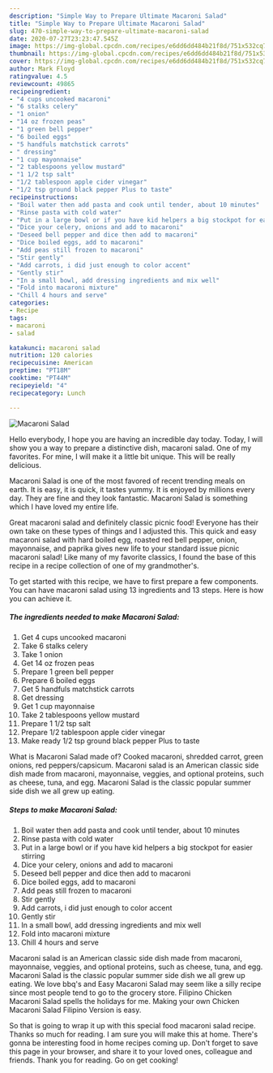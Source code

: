 ```yaml
---
description: "Simple Way to Prepare Ultimate Macaroni Salad"
title: "Simple Way to Prepare Ultimate Macaroni Salad"
slug: 470-simple-way-to-prepare-ultimate-macaroni-salad
date: 2020-07-27T23:23:47.545Z
image: https://img-global.cpcdn.com/recipes/e6dd6dd484b21f8d/751x532cq70/macaroni-salad-recipe-main-photo.jpg
thumbnail: https://img-global.cpcdn.com/recipes/e6dd6dd484b21f8d/751x532cq70/macaroni-salad-recipe-main-photo.jpg
cover: https://img-global.cpcdn.com/recipes/e6dd6dd484b21f8d/751x532cq70/macaroni-salad-recipe-main-photo.jpg
author: Mark Floyd
ratingvalue: 4.5
reviewcount: 49865
recipeingredient:
- "4 cups uncooked macaroni"
- "6 stalks celery"
- "1 onion"
- "14 oz frozen peas"
- "1 green bell pepper"
- "6 boiled eggs"
- "5 handfuls matchstick carrots"
- " dressing"
- "1 cup mayonnaise"
- "2 tablespoons yellow mustard"
- "1 1/2 tsp salt"
- "1/2 tablespoon apple cider vinegar"
- "1/2 tsp ground black pepper Plus to taste"
recipeinstructions:
- "Boil water then add pasta and cook until tender, about 10 minutes"
- "Rinse pasta with cold water"
- "Put in a large bowl or if you have kid helpers a big stockpot for easier stirring"
- "Dice your celery, onions and add to macaroni"
- "Deseed bell pepper and dice then add to macaroni"
- "Dice boiled eggs, add to macaroni"
- "Add peas still frozen to macaroni"
- "Stir gently"
- "Add carrots, i did just enough to color accent"
- "Gently stir"
- "In a small bowl, add dressing ingredients and mix well"
- "Fold into macaroni mixture"
- "Chill 4 hours and serve"
categories:
- Recipe
tags:
- macaroni
- salad

katakunci: macaroni salad 
nutrition: 120 calories
recipecuisine: American
preptime: "PT18M"
cooktime: "PT44M"
recipeyield: "4"
recipecategory: Lunch

---
```



![Macaroni Salad](https://img-global.cpcdn.com/recipes/e6dd6dd484b21f8d/751x532cq70/macaroni-salad-recipe-main-photo.jpg)

Hello everybody, I hope you are having an incredible day today. Today, I will show you a way to prepare a distinctive dish, macaroni salad. One of my favorites. For mine, I will make it a little bit unique. This will be really delicious.

Macaroni Salad is one of the most favored of recent trending meals on earth. It is easy, it is quick, it tastes yummy. It is enjoyed by millions every day. They are fine and they look fantastic. Macaroni Salad is something which I have loved my entire life.

Great macaroni salad and definitely classic picnic food! Everyone has their own take on these types of things and I adjusted this. This quick and easy macaroni salad with hard boiled egg, roasted red bell pepper, onion, mayonnaise, and paprika gives new life to your standard issue picnic macaroni salad! Like many of my favorite classics, I found the base of this recipe in a recipe collection of one of my grandmother&#39;s.


To get started with this recipe, we have to first prepare a few components. You can have macaroni salad using 13 ingredients and 13 steps. Here is how you can achieve it.

<!--inarticleads1-->

##### The ingredients needed to make Macaroni Salad:

1. Get 4 cups uncooked macaroni
1. Take 6 stalks celery
1. Take 1 onion
1. Get 14 oz frozen peas
1. Prepare 1 green bell pepper
1. Prepare 6 boiled eggs
1. Get 5 handfuls matchstick carrots
1. Get  dressing
1. Get 1 cup mayonnaise
1. Take 2 tablespoons yellow mustard
1. Prepare 1 1/2 tsp salt
1. Prepare 1/2 tablespoon apple cider vinegar
1. Make ready 1/2 tsp ground black pepper Plus to taste


What is Macaroni Salad made of? Cooked macaroni, shredded carrot, green onions, red peppers/capsicum. Macaroni salad is an American classic side dish made from macaroni, mayonnaise, veggies, and optional proteins, such as cheese, tuna, and egg. Macaroni Salad is the classic popular summer side dish we all grew up eating. 

<!--inarticleads2-->

##### Steps to make Macaroni Salad:

1. Boil water then add pasta and cook until tender, about 10 minutes
1. Rinse pasta with cold water
1. Put in a large bowl or if you have kid helpers a big stockpot for easier stirring
1. Dice your celery, onions and add to macaroni
1. Deseed bell pepper and dice then add to macaroni
1. Dice boiled eggs, add to macaroni
1. Add peas still frozen to macaroni
1. Stir gently
1. Add carrots, i did just enough to color accent
1. Gently stir
1. In a small bowl, add dressing ingredients and mix well
1. Fold into macaroni mixture
1. Chill 4 hours and serve


Macaroni salad is an American classic side dish made from macaroni, mayonnaise, veggies, and optional proteins, such as cheese, tuna, and egg. Macaroni Salad is the classic popular summer side dish we all grew up eating. We love bbq&#39;s and Easy Macaroni Salad may seem like a silly recipe since most people tend to go to the grocery store. Filipino Chicken Macaroni Salad spells the holidays for me. Making your own Chicken Macaroni Salad Filipino Version is easy. 

So that is going to wrap it up with this special food macaroni salad recipe. Thanks so much for reading. I am sure you will make this at home. There's gonna be interesting food in home recipes coming up. Don't forget to save this page in your browser, and share it to your loved ones, colleague and friends. Thank you for reading. Go on get cooking!

